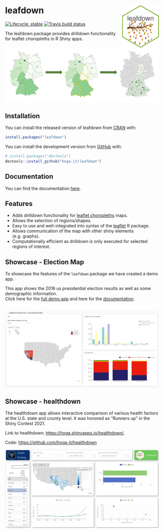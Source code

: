 
<!-- README.md is generated from README.Rmd. Please edit that file -->

# leafdown <a><img id="leafdown-hex" src='man/figures/hex-leafdown.png' align="right" height="139px" /></a>

<!-- badges: start -->

[![Lifecycle:
stable](https://img.shields.io/badge/lifecycle-stable-brightgreen.svg)](https://lifecycle.r-lib.org/articles/stages.html#stable)
[![Travis build
status](https://travis-ci.com/hoga-it/leafdown.svg?branch=master)](https://travis-ci.com/hoga-it/leafdown)
<!-- badges: end -->

The leafdown package provides drilldown functionality for leaflet
choropleths in R Shiny apps.

<img src='man/figures/select_drilldown.PNG'/>

## Installation

You can install the released version of leafdown from
[CRAN](https://CRAN.R-project.org) with:

``` r
install.packages("leafdown")
```

You can install the development version from
[GitHub](https://github.com/) with:

``` r
# install.packages("devtools")
devtools::install_github("hoga-it/leafdown")
```

## Documentation

You can find the documentation
[here](https://hoga-it.github.io/leafdown/index.html).

## Features

-   Adds drilldown functionality for [leaflet
    choropleths](https://rstudio.github.io/leaflet/choropleths.html)
    maps.
-   Allows the selection of regions/shapes.
-   Easy to use and well-integrated into syntax of the
    [leaflet](https://rstudio.github.io/leaflet/) R package.
-   Allows communication of the map with other shiny elements
    (e.g. graphs).
-   Computationally efficient as drilldown is only executed for selected
    regions of interest.

## Showcase - Election Map

To showcase the features of the `leafdown` package we have created a
demo app. <br>

This app shows the 2016 us presidential election results as well as some
demographic information.<br> Click here for the [full demo
app](https://pega.shinyapps.io/election16/) and here for the
[documentation](https://hoga-it.github.io/leafdown/articles/Showcase_electionapp.html).
<br> <br>

<img src='man/figures/app_election_map.png'/>

## Showcase - healthdown

The healthdown app allows interactive comparison of various health
factors at the U.S. state and county level. It was honored as “Runners
up” in the Shiny Contest 2021.

Link to healthdown: <https://hoga.shinyapps.io/healthdown/>.

Code: <https://github.com/hoga-it/healthdown>

<img src='man/figures/healthdown_app.jpg'/>
